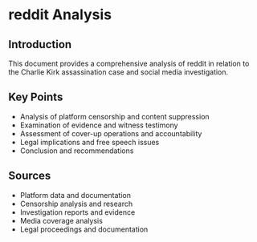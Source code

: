 # reddit Analysis

## Introduction

This document provides a comprehensive analysis of reddit in relation to the Charlie Kirk assassination case and social media investigation.

## Key Points

- Analysis of platform censorship and content suppression
- Examination of evidence and witness testimony
- Assessment of cover-up operations and accountability
- Legal implications and free speech issues
- Conclusion and recommendations

## Sources
- Platform data and documentation
- Censorship analysis and research
- Investigation reports and evidence
- Media coverage analysis
- Legal proceedings and documentation
